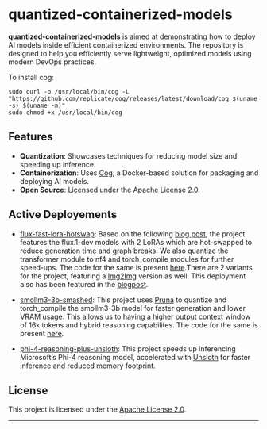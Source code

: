 # quantized-containerized-models

**quantized-containerized-models** is aimed at demonstrating how to deploy AI models inside efficient containerized environments. The repository is designed to help you efficiently serve lightweight, optimized models using modern DevOps practices.

To install cog:

```
sudo curl -o /usr/local/bin/cog -L "https://github.com/replicate/cog/releases/latest/download/cog_$(uname -s)_$(uname -m)"
sudo chmod +x /usr/local/bin/cog
```

## Features

- **Quantization**: Showcases techniques for reducing model size and speeding up inference.
- **Containerization**: Uses [Cog](https://cog.run/), a Docker-based solution for packaging and deploying AI models.
- **Open Source**: Licensed under the Apache License 2.0.

## Active Deployements

- [flux-fast-lora-hotswap](https://replicate.com/paragekbote/flux-fast-lora-hotswap): Based on the following [blog post](https://huggingface.co/blog/lora-fast), the project features the flux.1-dev models with 2 LoRAs which are hot-swapped to reduce generation time and graph breaks. We also quantize the transformer module to nf4 and torch_compile modules for further speed-ups. The code for the same is present [here](https://github.com/ParagEkbote/quantized-containerized-models/tree/58e64c6e652b2f82f10cab42f25c4093a1252974/flux.1-dev).There are 2 variants for the project, featuring a [Img2Img](https://replicate.com/paragekbote/flux-fast-lora-hotswap-img2img) version as well. This deployment also has been featured in the [blogpost](https://huggingface.co/blog/lora-fast#resources). 

- [smollm3-3b-smashed](https://replicate.com/paragekbote/smollm3-3b-smashed): This project uses [Pruna](https://github.com/PrunaAI/pruna) to quantize and torch_compile the smollm3-3b model for faster generation and lower VRAM usage. This allows us to having a higher output context window of 16k tokens and hybrid reasoning capabilites. The code for the same is present [here](https://github.com/ParagEkbote/quantized-containerized-models/blob/9b914464ffe521506c68146f7109572ffffaa520/smollm3-3b-pruna/predict.py).

- [phi-4-reasoning-plus-unsloth](https://replicate.com/paragekbote/phi-4-reasoning-plus-unsloth): This project speeds up inferencing Microsoft’s Phi-4 reasoning model, accelerated with [Unsloth](https://docs.unsloth.ai/) for faster inference and reduced memory footprint.

## License

This project is licensed under the [Apache License 2.0](LICENSE).

---

